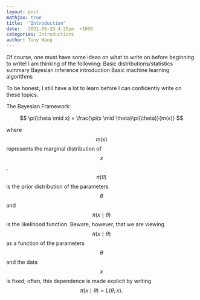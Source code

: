 ```yaml
---
layout: post
mathjax: true
title:  "Introduction"
date:   2021-09-29 4:28pm  +1000
categories: Introductions
author: Tony Wang
---
```

Of course, one must have some ideas on what to write on before beginning to write! I am thinking of the following:
Basic distributions/statistics summary
Bayesian inference introduction
Basic machine learning algorithms

To be honest, I still have a lot to learn before I can confidently write on these topics. 


The Bayesian Framework:

$$ \pi(\theta \mid x) = \frac{\pi(x \mid \theta)\pi(\theta)}{m(x)}
$$

where $$m(x)$$ represents the marginal distribution of $$x$$, $$\pi(\theta)$$ is the prior distribution of the parameters $$\theta$$ and $$\pi(x\mid \theta)$$ is the likelihood function. Beware, however, that we are viewing $$\pi(x\mid \theta)$$ as a function of the parameters $$\theta$$ and the data $$x$$ is fixed; often, this dependence is made explicit by writing 
$$ \pi(x\mid \theta) = L(\theta; x).
$$

 
